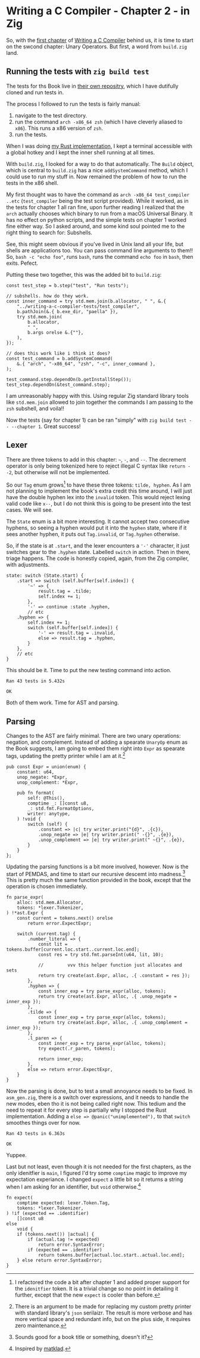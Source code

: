# Writing a C Compiler - Chapter 2 - in Zig

So, with the [first chapter](c1.md) of [Writing a C Compiler](https://norasandler.com/2022/03/29/Write-a-C-Compiler-the-Book.html) behind us, it is time to start on the swcond chapter: Unary Operators. But first, a word from `build.zig` land.

## Running the tests with `zig build test`

The tests for ths Book live in [their own repositry](https://github.com/nlsandler/writing-a-c-compiler-tests), which I have dutifully cloned and run tests in.

The process I followed to run the tests is fairly manual:

1. navigate to the test directory.
2. run the command `arch -x86_64 zsh` (which I have cleverly aliased to `x86`). This runs a x86 version of `zsh`.
3. run the tests.

When I was doing [my Rust implementation](https://github.com/asibahi/trjm), I kept a terminal accessible with a global hotkey and I kept the inner shell running at all times.

With `build.zig`, I looked for a way to do that automatically. The `Build` object, which is central to `build.zig` has a nice `addSystemCommand` method, which I could use to run my stuff in. Now remained the problem of how to run the tests in the x86 shell.

My first thought was to have the command as `arch -x86_64 test_compiler ..etc` (`test_compiler` being the test script provided). While it worked, as in the tests for chapter 1 all ran fine, upon further reading I realized that the `arch` actually chooses which binary to run from a macOS Universal Binary. It has no effect on python scripts, and the simple tests on chapter 1 worked fine either way. So I asked around, and some kind soul pointed me to the right thing to search for: Subshells.

See, this might seem obvious if you've lived in Unix land all your life, but shells are applications too. You can pass command line arguments to them!! So, `bash -c "echo foo"`, runs `bash`, runs the command `echo foo` in `bash`, then exits. Pefect.

Putting these two together, this was the added bit to `build.zig`:

```zig
const test_step = b.step("test", "Run tests");

// subshells. how do they work.
const inner_command = try std.mem.join(b.allocator, " ", &.{
    "../writing-a-c-compiler-tests/test_compiler",
    b.pathJoin(&.{ b.exe_dir, "paella" }),
    try std.mem.join(
        b.allocator,
        " ",
        b.args orelse &.{""},
    ),
});

// does this work like i think it does?
const test_command = b.addSystemCommand(
    &.{ "arch", "-x86_64", "zsh", "-c", inner_command },
);

test_command.step.dependOn(b.getInstallStep());
test_step.dependOn(&test_command.step);
```

I am unreasonably happy with this. Using regular Zig standard library tools like `std.mem.join` allowed to join together the commands I am passing to the `zsh` subshell, and voila!!

Now the tests (say for chapter 1) can be ran "simply" with `zig build test -- --chapter 1`. Great success!

## Lexer

There are three tokens to add in this chapter: `~`, `-`, and `--`. The decrement operator is only being tokenized here to reject illegal C syntax like `return --2`, but otherwise will not be implemented.

[^main]: I refactored the code a bit after chapter 1 and added proper support for the `idenitfier` token. It is a trivial change so no point in detailing it further, except that the new `expect` is cooler than before.

So our `Tag` enum grows[^main] to have these three tokens: `tilde, hyphen`. As I am not planning to implement the book's extra credit this time around, I will just have the double hyphen lex into the `invalid` token. This would reject lexing valid code like `x--`, but I do not think this is going to be present into the test cases. We will see.

The `State` enum is a bit more interesting. It cannot accept two consecutive hyphens, so seeing a hyphen would put it into the `hyphen` state, where if it sees another hyphen, it puts out `Tag.invalid`, or `Tag.hyphen` otherwise.

So, if the state is at `.start`, and the lexer encounters a `'-'` character, it just switches gear to the `.hyphen` state. Labelled `switch` in action. Then in there, triage happens. The code is honestly copied, again, from the Zig compiler, with adjustments.

```zig
state: switch (State.start) {
    .start => switch (self.buffer[self.index]) {
        '~' => {
            result.tag = .tilde;
            self.index += 1;
        },
        '-' => continue :state .hyphen,
        // etc
    .hyphen => {
        self.index += 1;
        switch (self.buffer[self.index]) {
            '-' => result.tag = .invalid,
            else => result.tag = .hyphen,
        }
    },
    // etc
}
```

This should be it. Time to put the new testing command into action.

```
Ran 43 tests in 5.432s

OK
```

Both of them work. Time for AST and parsing.

## Parsing

Changes to the AST are fairly minimal. There are two unary operations: negation, and complement. Instead of adding a spearate `UnaryOp` enum as the Book suggests, I am going to embed them right into `Expr` as spearate tags, updating the pretty printer while I am at it.[^json]

[^json]: There is an argument to be made for replacing my custom pretty printer with standard library's `json` serilaizr. The result is more verbose and has more vertical space and redundant info, but on the plus side, it requires zero maintenance.

```zig
pub const Expr = union(enum) {
    constant: u64,
    unop_negate: *Expr,
    unop_complement: *Expr,

    pub fn format(
        self: @This(),
        comptime _: []const u8,
        _: std.fmt.FormatOptions,
        writer: anytype,
    ) !void {
        switch (self) {
            .constant => |c| try writer.print("{d}", .{c}),
            .unop_negate => |e| try writer.print(" -{}", .{e}),
            .unop_complement => |e| try writer.print(" ~{}", .{e}),
        }
    }
};
```

Updating the parsing functions is a bit more involved, however. Now is the start of PEMDAS, and time to start our recursive descemt into madness.[^madness] This is pretty much the same function provided in the book, except that the operation is chosen immediately.

[^madness]: Sounds good for a book title or something, doesn't it?

```zig
fn parse_expr(
    alloc: std.mem.Allocator,
    tokens: *lexer.Tokenizer,
) !*ast.Expr {
    const current = tokens.next() orelse
        return error.ExpectExpr;

    switch (current.tag) {
        .number_literal => {
            const lit = tokens.buffer[current.loc.start..current.loc.end];
            const res = try std.fmt.parseInt(u64, lit, 10);

            //         vvv this helper function just allocates and sets
            return try create(ast.Expr, alloc, .{ .constant = res });
        },
        .hyphen => {
            const inner_exp = try parse_expr(alloc, tokens);
            return try create(ast.Expr, alloc, .{ .unop_negate = inner_exp });
        },
        .tilde => {
            const inner_exp = try parse_expr(alloc, tokens);
            return try create(ast.Expr, alloc, .{ .unop_complement = inner_exp });
        },
        .l_paren => {
            const inner_exp = try parse_expr(alloc, tokens);
            try expect(.r_paren, tokens);

            return inner_exp;
        },
        else => return error.ExpectExpr,
    }
}
```

Now the parsing is done, but to test a small annoyance needs to be fixed. In `asm_gen.zig`, there is a switch over expressions, and it needs to handle the new modes, eben tho it is not being called right now. This tedium and the need to repeat it for every step is partially why I stopped the Rust implementation. Adding a `else => @panic("unimplemented"),` to that `switch` smoothes things over for now.

```
Ran 43 tests in 6.363s

OK
```

Yuppee.

Last but not least, even though it is not needed for the first chapters, as the only idenitfier is `main`, I figured I'd try some `comptime` magic to improve my expectation experiance. I changed `expect` a little bit so it returns a string when I am asking for an identifier, but `void` otherwise.[^matklad]

```zig
fn expect(
    comptime expected: lexer.Token.Tag,
    tokens: *lexer.Tokenizer,
) !if (expected == .identifier)
    []const u8
else
    void {
    if (tokens.next()) |actual| {
        if (actual.tag != expected)
            return error.SyntaxError;
        if (expected == .identifier)
            return tokens.buffer[actual.loc.start..actual.loc.end];
    } else return error.SyntaxError;
}
```

[^matklad]: Inspired by [matklad](https://matklad.github.io/2025/04/21/fun-zig-program.html).
